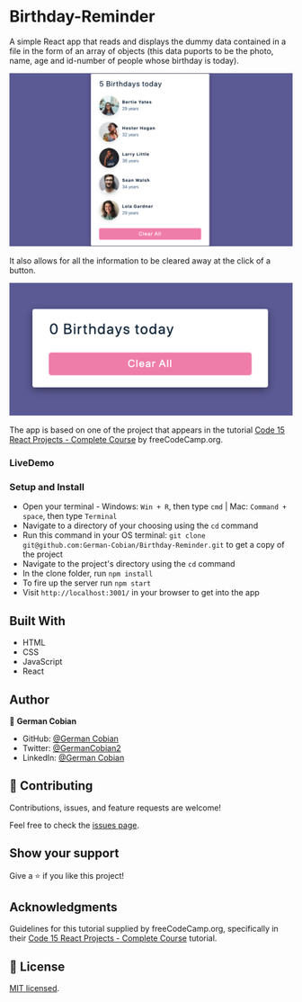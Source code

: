 # Birthday-Reminder

A simple React app that reads and displays the dummy data contained in a file in the form of an array of objects (this data puports to be the photo, name, age and id-number of people whose birthday is today).  

![Birthday reminders](/public/Birthday-reminders.png?raw=true "Birthday reminders")

It also allows for all the information to be cleared away at the click of a button.

![No birthday reminders](/public/No-birthday-reminders.png?raw=true "No birthday reminder")

The app is based on one of the project that appears in the tutorial [Code 15 React Projects - Complete Course](https://youtu.be/a_7Z7C_JCyo) by freeCodeCamp.org.
 

### LiveDemo


### Setup and Install

* Open your terminal - Windows: `Win + R`, then type `cmd` | Mac: `Command + space`, then type `Terminal`
* Navigate to a directory of your choosing using the `cd` command
* Run this command in your OS terminal: `git clone git@github.com:German-Cobian/Birthday-Reminder.git` to get a copy of the project
* Navigate to the project's directory using the `cd` command
* In the clone folder, run `npm install`
* To fire up the server run `npm start`
* Visit `http://localhost:3001/` in your browser to get into the app


## Built With

* HTML
* CSS
* JavaScript
* React


## Author

👤 **German Cobian**
* GitHub: [@German Cobian](https://github.com/German-Cobian)
* Twitter: [@GermanCobian2](https://twitter.com/GermanCobian2)
* LinkedIn: [@German Cobian](https://www.linkedin.com/in/german-cobian/)


## 🤝 Contributing

Contributions, issues, and feature requests are welcome!

Feel free to check the [issues page](https://github.com/German-Cobian/Birthday-Reminder/issues).


## Show your support

Give a ⭐️ if you like this project!


## Acknowledgments

Guidelines for this tutorial supplied by freeCodeCamp.org, specifically in their [Code 15 React Projects - Complete Course](https://youtu.be/a_7Z7C_JCyo) tutorial.


## 📝 License

[MIT licensed](https://github.com/German-Cobian/Birthday-Reminder/blob/main/LICENSE).

